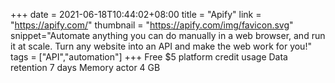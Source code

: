 +++
date = 2021-06-18T10:44:02+08:00
title = "Apify"
link = "https://apify.com/"
thumbnail = "https://apify.com/img/favicon.svg"
snippet="Automate anything you can do manually in a web browser, and run it at scale. Turn any website into an API and make the web work for you!"
tags = ["API","automation"]
+++
Free $5 platform credit usage
Data retention 7 days
Memory actor 4 GB

